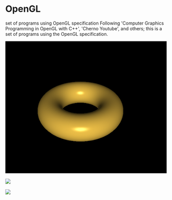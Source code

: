 # OpenGL
set of programs using OpenGL specification
Following 'Computer Graphics Programming in OpenGL with C++', 'Cherno Youtube', and others; this is a set of programs using the OpenGL specification.

![](torusandlight.gif)


![](EARTHAROUNDSUN.gif)



![](100000cubes.gif)

